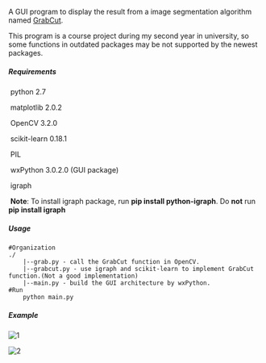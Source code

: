 A GUI program to display the result from a image segmentation algorithm named  [GrabCut](http://pages.cs.wisc.edu/~dyer/cs534-fall11/papers/grabcut-rother.pdf).

This program is a course project during my second year in university, so some functions in outdated packages may be not supported by the newest packages.

##### Requirements

​	python 2.7

​	matplotlib 2.0.2

​	OpenCV 3.2.0

​	scikit-learn 0.18.1

​	PIL

​	wxPython 3.0.2.0 (GUI package)

​	igraph

​	**Note**: To install igraph package, run **pip install python-igraph**. Do **not** run **pip install igraph**

##### Usage

```
#Organization
./
    |--grab.py - call the GrabCut function in OpenCV.
    |--grabcut.py - use igraph and scikit-learn to implement GrabCut function.(Not a good implementation)
    |--main.py - build the GUI architecture by wxPython.
#Run
    python main.py
```

##### Example

![1](1.gif)

![2](2.gif)